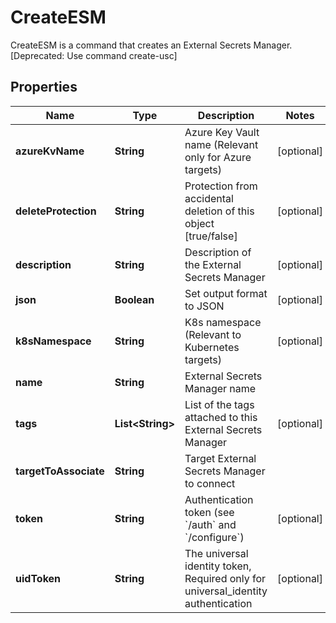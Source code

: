 

# CreateESM

CreateESM is a command that creates an External Secrets Manager. [Deprecated: Use command create-usc]

## Properties

Name | Type | Description | Notes
------------ | ------------- | ------------- | -------------
**azureKvName** | **String** | Azure Key Vault name (Relevant only for Azure targets) |  [optional]
**deleteProtection** | **String** | Protection from accidental deletion of this object [true/false] |  [optional]
**description** | **String** | Description of the External Secrets Manager |  [optional]
**json** | **Boolean** | Set output format to JSON |  [optional]
**k8sNamespace** | **String** | K8s namespace (Relevant to Kubernetes targets) |  [optional]
**name** | **String** | External Secrets Manager name | 
**tags** | **List&lt;String&gt;** | List of the tags attached to this External Secrets Manager |  [optional]
**targetToAssociate** | **String** | Target External Secrets Manager to connect | 
**token** | **String** | Authentication token (see &#x60;/auth&#x60; and &#x60;/configure&#x60;) |  [optional]
**uidToken** | **String** | The universal identity token, Required only for universal_identity authentication |  [optional]



